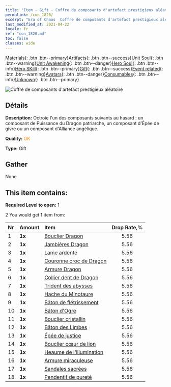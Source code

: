 ```yaml
---
title: "Item - Gift - Coffre de composants d'artefact prestigieux aléatoire"
permalink: /con_1820/
excerpt: "Era of Chaos  Coffre de composants d'artefact prestigieux aléatoire"
last_modified_at: 2021-04-22
locale: fr
ref: "con_1820.md"
toc: false
classes: wide
---
```

 [Materials](/ItemsFR/){: .btn .btn--primary}[Artifacts](/ItemsFR/Artifacts/){: .btn .btn--success}[Unit Soul](/ItemsFR/UnitSoul/){: .btn .btn--warning}[Unit Awakening](/ItemsFR/UnitAwakening/){: .btn .btn--danger}[Hero Soul](/ItemsFR/HeroSoul/){: .btn .btn--info}[Hero SKill](/ItemsFR/HeroSkill/){: .btn .btn--primary}[Gift](/ItemsFR/Gift/){: .btn .btn--success}[Event related](/ItemsFR/Events/){: .btn .btn--warning}[Avatars](/ItemsFR/Avatars/){: .btn .btn--danger}[Consumables](/ItemsFR/Consumables/){: .btn .btn--info}[Unknown](/ItemsFR/Unknown/){: .btn .btn--primary}

 ![Coffre de composants d'artefact prestigieux aléatoire](/images/t/i_907046.png)

## Détails
 **Description:** Octroie l'un des composants suivants au hasard : un composant de Puissance du Dragon patriarche, un composant d'Épée de givre ou un composant d'Alliance angélique.

 **Quality:** <span style="color: #FF8C00">OK</span>

 **Type:** Gift

## Gather

  None

## This item contains:

 **Required Level to open:** 1

 2 You would get **1** item  from:

  | Nr | Amount |     Item    | Drop Rate,% |
  |:---|:-------|:------------|:---------:|
  | 1 |  **1x** | [Bouclier Dragon](/ItemsFR/art_144/) | 5.56 | 
  | 2 |  **1x** | [Jambières Dragon](/ItemsFR/art_145/) | 5.56 | 
  | 3 |  **1x** | [Lame ardente](/ItemsFR/art_146/) | 5.56 | 
  | 4 |  **1x** | [Couronne croc de Dragon](/ItemsFR/art_147/) | 5.56 | 
  | 5 |  **1x** | [Armure Dragon](/ItemsFR/art_148/) | 5.56 | 
  | 6 |  **1x** | [Collier dent de Dragon](/ItemsFR/art_149/) | 5.56 | 
  | 7 |  **1x** | [Trident des abysses](/ItemsFR/art_160/) | 5.56 | 
  | 8 |  **1x** | [Hache du Minotaure](/ItemsFR/art_161/) | 5.56 | 
  | 9 |  **1x** | [Bâton de flétrissement](/ItemsFR/art_162/) | 5.56 | 
  | 10 |  **1x** | [Bâton d'Ogre](/ItemsFR/art_163/) | 5.56 | 
  | 11 |  **1x** | [Bouclier cristallin](/ItemsFR/art_164/) | 5.56 | 
  | 12 |  **1x** | [Bâton des Limbes](/ItemsFR/art_165/) | 5.56 | 
  | 13 |  **1x** | [Épée de justice](/ItemsFR/art_150/) | 5.56 | 
  | 14 |  **1x** | [Bouclier cœur de lion](/ItemsFR/art_151/) | 5.56 | 
  | 15 |  **1x** | [Heaume de l'illumination](/ItemsFR/art_152/) | 5.56 | 
  | 16 |  **1x** | [Armure miraculeuse](/ItemsFR/art_153/) | 5.56 | 
  | 17 |  **1x** | [Sandales sacrées](/ItemsFR/art_154/) | 5.56 | 
  | 18 |  **1x** | [Pendentif de pureté](/ItemsFR/art_155/) | 5.56 | 
